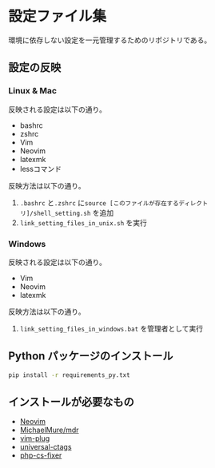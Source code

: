 # 設定ファイル集

環境に依存しない設定を一元管理するためのリポジトリである。

## 設定の反映

### Linux & Mac

反映される設定は以下の通り。
- bashrc
- zshrc
- Vim
- Neovim
- latexmk
- lessコマンド

反映方法は以下の通り。
1. `.bashrc` と`.zshrc` に`source [このファイルが存在するディレクトリ]/shell_setting.sh` を追加
1. `link_setting_files_in_unix.sh` を実行

### Windows

反映される設定は以下の通り。
- Vim
- Neovim
- latexmk

反映方法は以下の通り。
1. `link_setting_files_in_windows.bat` を管理者として実行

## Python パッケージのインストール

```sh
pip install -r requirements_py.txt
```

## インストールが必要なもの
- [Neovim](https://neovim.io)
- [MichaelMure/mdr](https://github.com/MichaelMure/mdr)
- [vim-plug](https://github.com/junegunn/vim-plug)
- [universal-ctags](https://github.com/universal-ctags/ctags)
- [php-cs-fixer](https://github.com/PHP-CS-Fixer/PHP-CS-Fixer)
